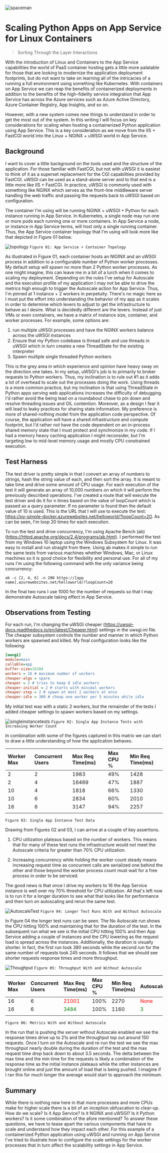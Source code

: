 ![spaceman](https://raw.githubusercontent.com/jofultz/AppServiceContainerOptimization/master/images/spaceman-logo-114x114.png)

# Scaling Python Apps on App Service for Linux Containers 
> Sorting Through the Layer Interactions

With the introduction of Linux and Containers to the App Service capabilities the world of PaaS container hosting gets a little more palatable for those that are looking to modernize the application deployment footprints, but do not want to take on learning all of the intricacies of a running a full environment using something like Kubernetes.  With containers on App Service we can reap the benefits of containerized deployments in addition to the benefits of the high-fidelity service integration that App Service has across the Azure services such as Azure Active Directory, Azure Container Registry, App Insights, and so on.
 
However, with a new system comes new things to understand in order to get the most out of the system.  In this writing I will focus on key considerations for scaling when hosting a containerized Python application using App Service.  This is a key consideration as we move from the IIS + FastCGI world into the Linux + NGINX + uWSGI world in App Service.  

## Background

I want to cover a little background on the tools used and the structure of the application.  For those familiar with FastCGI, but not with uWSGI it is easiest to think of it as a superset replacement for the CGI capabilities provided by FastCGI.  uWSGI can be used as a stand-alone server and to that end is a little more like IIS + FastCGI.  In practice, uWSGI is commonly used with something like NGINX which serves as the front-line middleware server handling the web traffic and passing the requests back to uWSGI based on configuration.  
 
The container I'm using will be running NGINX + uWSGI + Python for each instance running in App Service.  In Kubernetes, a single node may run one or more pods each running one or more containers.  In App Service a node, or instance in App Service terms, will host only a single running container.  Thus, the App Service container topology that I'm using will look more like that depicted in Figure 01 below.

![topology](https://raw.githubusercontent.com/jofultz/AppServiceContainerOptimization/master/images/AppServiceContainerTopology.png)
`Figure 01: App Service + Container Topology`

As illustrated in Figure 01, each container hosts an NIGINX and an uWSGI process in addition to a configurable number of Python worker processes.  My default setup will spawn no more than 2 Python worker processes.  As one might imagine, this can leave me in a bit of a lurch when it comes to scaling my deployment.  Depending on the rules I've setup for Autoscale and the execution profile of my application I may not be able to drive the metrics high enough to trigger the Autoscale action for App Service.  Thus, I'm pinned at 1 instance + 2 workers in perpetuity.  There's no magic here as I must put the effort into understanding the behavior of my app as it scales in order to determine which levers to adjust to get the infrastructure to behave as I desire.  What is decidedly different are the levers.  Instead of just VMs or even containers, we have a matrix of instance size, container, and worker processes.  For example, some options are:
1.	run multiple uWSGI processes and have the NGINX workers balance across the uWSGI instances
2.	Ensure that my Python codebase is thread safe and use threads in uWSGI which in turn creates a new ThreadState for the existing interpreter
3.	Spawn multiple single threaded Python workers
 
This is the grey area in which experience and opinion have heavy sway on the direction one takes.  In my setup, uWSGI's job is to primarily to broker requests to Python workers.  Thus, my inclination is to rule out #1 as it adds a lot of overhead to scale out the processes doing the work.  Using threads is a more common practice, but my inclination is that using ThreadState in Python apps serving web applications increases the difficulty of debugging.  I'd rather avoid the being lead on a roundabout chase to pin down and resolve threading issues and GIL contention.  Moreover, as a design I fear it will lead to leaky practices for sharing state information.  My preference is more of shared-nothing model from the application code perspective.  Of course, the application will have a shared infrastructure and compute footprint, but I'd rather not have the code dependent on an in-process shared memory state that I must protect and synchronize in my code.  If I had a memory heavy caching application I might reconsider, but I'm targeting low to mid-level memory usage and mostly CPU constrained execution.

## Test Harness

The test driver is pretty simple in that I convert an array of numbers to strings, hash the string value of each, and then sort the array.  It is meant to take time and drive some amount of CPU usage.  For each execution of the test it will generate an array of 10,000 numbers on which it will perform the previously described operations.  I've created a route that will execute the test driver and do it for n times based on the value of loopCount which is passed as a query parameter.  If no parameter is found then the default value of 10 is used.  This is the URL that I will use to execute the test: https://py-simple-docker.azurewebsites.net/helloworld/?loopCount=20.  As can be seen, I'm loop 20 times for each execution.
 
To run the test and drive concurrency, I'm using Apache Bench (ab) (https://httpd.apache.org/docs/2.4/programs/ab.html).  I performed the test from my Windows 10 laptop using the Windows Subsystem for Linux.  It was easy to install and run straight from there.  Using  ab makes it simple to run the same tests from various machines whether Windows, Mac, or Linux machines so it is good choice for flexibility and personal use.  For all of my runs I'm using the following command with the only variance being concurrency:

```shell
ab -c [2, 4, 6] -n 200 https://[app name].azurewebsites.net/helloworld/?loopCount=20
```

In the final two runs I use 1000 for the number of requests so that I may demonstrate Autoscale taking effect in App Service.

## Observations from Testing

For each run, I'm changing the uWSGI cheaper (https://uwsgi-docs.readthedocs.io/en/latest/Cheaper.html) settings in the uwsgi.ini file.  The cheaper subsystem controls the number and manner in which Python workers are spawned and killed.  My final configuration looks like the following:
```ini
[uwsgi]
module=main
callable=app
buffer-size=16384
workers = 16 # maximum number of workers
cheaper-algo = spare
cheaper = 2 # tries to keep 8 idle workers
cheaper-initial = 2 # starts with minimal workers
cheaper-step = 2 # spawn at most 2 workers at once
cheaper-idle = 300 # cheap one worker per 5 minutes while idle

```
My initial test was with a static 2 workers, but the remainder of the tests I added cheaper settings to spawn workers based on my settings.

![singleinstancetests](https://raw.githubusercontent.com/jofultz/AppServiceContainerOptimization/master/images/SingleAppTestIncreasingWorkerCount.png)
`Figure 02: Single App Instance Tests with Increasing Worker Count`

In combination with some of the figures captured in this matrix we can start to draw a little understanding of how the application behaves.

|Worker Max|Concurrent Users|Max Req Time(ms)|Max CPU %|Min Req Time(ms)|
| :--- | :--- | :--- | :--- | :--- |
|2|	2|	1983|	49%|	1428|
|2|	4|	16469| 	47%|1887|
|10|	4|	1818| 	66%|	1330|
|10|	6|	2834| 	60%|	2010|
|16|	6|	3147|	94%|	2257|
||||||

`Figure 03: Single App Instance Test Data`

Drawing from Figures 02 and 03, I can arrive at a couple of key assertions.
 
1.	CPU utilization plateaus based on the number of workers.  This means that for many of these test runs the infrastructure would not meet the Autoscale criteria for greater than 70% CPU utilization.
 
2.	Increasing concurrency while holding the worker count steady means increasing request time as concurrent calls are serialized one behind the other and those beyond the worker process count must wait for a free process in order to be serviced.
 
The good news is that once I drive my workers to 16 the App Service instance is well over my 70% threshold for CPU utilization.  All that's left now is to run it for a longer duration to see what that looks like for performance and then turn on autoscaling and rerun the same test.  

![AutoscaleTest](https://raw.githubusercontent.com/jofultz/AppServiceContainerOptimization/master/images/LongerTestRunsWithAndWithoutAutoscale.png)
`Figure 04: Longer Test Runs With and Without Autoscale`

In Figure 04 the longer test runs can be seen.  The No Autoscale run shows the CPU hitting 100% and maintaining that for the duration of the test.  In the subsequent run what we see is the initial CPU hitting 100% and then App Service adding a couple of instances and the CPU lowering as the request load is spread across the instances.  Additionally, the duration is visually shorter.  In fact, the first run took 380 seconds while the second run for the same number of requests took 245 seconds.  It follows that we should see shorter requests response times and more throughput.

![Thoughput](https://raw.githubusercontent.com/jofultz/AppServiceContainerOptimization/master/images/ThroughputWithAndWithoutAutoscale.png)
`Figure 05: Throughput With and Without Autoscale`

|Worker Max|Concurrent Users|Max Req Time(ms)|Max CPU %|Min Req Time(ms)| Autoscale |
| :--- | :--- | :--- | :--- | :--- | :--- |
| 16 |	6|	<font color="red">21001</font> |	100% | 2270 |<font color="red"> None</font> |
| 16 |	6|	<font color="green">3484</font>  | 100% | 1160 |<font color="green"> 3 </font>   |
||||||

`Figure 06: Metrics With and Without Autoscale`

In the run that is pushing the server without Autoscale enabled we see the response times drive up to 21s and the throughput top out around 150 requests.  Once I turn on the Autoscale and re-run the test we see the max throughput nearly double during the duration of the test and the max request time drop back down to about 3.5 seconds.  The delta between the max time and the min time for the requests is likely a combination of the response time as the initial instance plateaus while the other instances are brought online and just the amount of load that is being pushed.  I imagine if I ran this for much longer the average would start to approach the minimum.

## Summary

While there is nothing new here in that more processes and more CPUs make for higher scale there is a bit of an inception obfuscation to clear-up.  How do we scale?  Is it App Service?  Is it NGINX and uWSGI?  Is it Python workers?  Is it some combination of the afore mentioned?  To answer these questions, we have to tease apart the various components that have to scale and understand how they impact each other.  For this example of a containerized Python application using uWSGI and running on App Service I've tried to illustrate how to configure the scale settings for the worker processes that in turn affect the scalability settings in App Service.  
